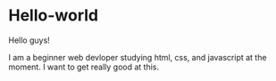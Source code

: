 # Hello-world
Hello guys!

I am a beginner web devloper studying html, css, and 
javascript at the moment. I want to get really good at this.
